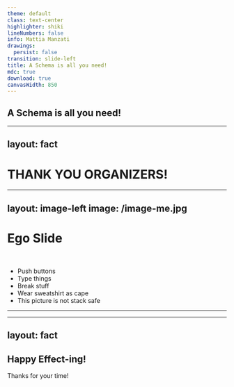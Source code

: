 ```yaml
---
theme: default
class: text-center
highlighter: shiki
lineNumbers: false
info: Mattia Manzati
drawings:
  persist: false
transition: slide-left
title: A Schema is all you need!
mdc: true
download: true
canvasWidth: 850
---
```


## A Schema is all you need!

---
layout: fact
---

# THANK YOU ORGANIZERS!


---
layout: image-left
image: /image-me.jpg
---

# Ego Slide
<br/>

- Push buttons
- Type things
- Break stuff
- Wear sweatshirt as cape
- This picture is not stack safe

---


<!--
I do not need to convince you that types are great.
Maybe we took few years to realize that, but thanks to tools like TypeScript that brought a type system into JavaScript, we were able to step up our codebases and finally build production grade applications in JavaScript.

And the more the typings are well written and strict, the more our code becames robust.

And is all nice and clean, but eventually we compile our code to deploy it and... types are gone.
Is that a problem of TypeScript's type getting removed while compiling?

Unfortunately that's not it. The problem is that our programs cannot live in a black box.
As soon we reach out from our program to the outside world, every assumption made while defining our strict types at compile time goes away.
And every application eventually has eventually to fetch data from some kind of persistence or api.



The problem with most data validation and trasformation libraries out there is they just do input validation!
They focus on ensuring an input value, which most of library defaulted to unknown, and turn it into a structure defined at runtime, but they miss completely turning it back to the input type.

Effect schema does both, encoding and decoding, and this sets it apart from other libraries.

What does it mean? Let's take an example, let's say you have some structured string, just read from a file, like a json string, and you are able to turn it into a data structure by just calling JSON.parse; an array, an object.



-->

---
layout: fact
---

## Happy Effect-ing!
Thanks for your time!
